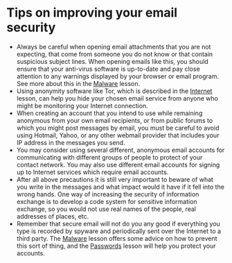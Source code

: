 [Title]: # (Tips on improving your email security)
[Difficulty]: # (Beginner)
[Order]: # (9)

# Tips on improving your email security

*   Always be careful when opening email attachments that you are not expecting, that come from someone you do not know or that contain suspicious subject lines. When opening emails like this, you should ensure that your anti-virus software is up-to-date and pay close attention to any warnings displayed by your browser or email program. See more about this in the [Malware](umbrella://lesson/malware) lesson.
*   Using anonymity software like Tor, which is described in the [Internet](umbrella://lesson/the-internet) lesson, can help you hide your chosen email service from anyone who might be monitoring your Internet connection.
*   When creating an account that you intend to use while remaining anonymous from your own email recipients, or from public forums to which you might post messages by email, you must be careful to avoid using Hotmail, Yahoo, or any other webmail provider that includes your IP address in the messages you send.
*   You may consider using several different, anonymous email accounts for communicating with different groups of people to protect of your contact network. You may also use different email accounts for signing up to Internet services which require email accounts.
*   After all above precautions it is still very important to beware of what you write in the messages and what impact would it have if it fell into the wrong hands. One way of increasing the security of information exchange is to develop a code system for sensitive information exchange, so you would not use real names of the people, real addresses of places, etc.
*   Remember that secure email will not do you any good if everything you type is recorded by spyware and periodically sent over the Internet to a third party. The [Malware](umbrella://lesson/malware) lesson offers some advice on how to prevent this sort of thing, and the [Passwords](umbrella://lesson/passwords) lesson will help you protect your accounts.